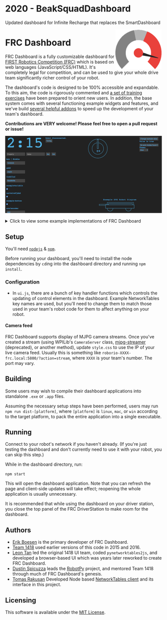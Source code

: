 # 2020 - BeakSquadDashboard
Updated dashboard for Infinite Recharge that replaces the SmartDashboard

[<img src="images/icon.png" align="right" width="150">](https://github.com/FRCDashboard/FRCDashboard)
# FRC Dashboard
FRC Dashboard is a fully customizable dashboard for [FIRST Robotics Competition (FRC)](http://firstinspires.org/robotics/frc) which is based on web languages (JavaScript/CSS/HTML). It's completely legal for competition, and can be used to give your whole drive team significantly richer control of your robot.

The dashboard's code is designed to be 100% accessible and expandable. To this aim, the code is rigorously commented and [a set of training exercises](https://github.com/FRCDashboard/training) have been prepared to orient new users. In addition, the base system comes with several functioning example widgets and features, and we've build [several helpful addons](https://github.com/FRCDashboard?query=addon-) to speed up the development of your team's dashboard.

**Contributions are VERY welcome! Please feel free to open a pull request or issue!**

![Screenshot slideshow](images/screenshots.gif)

<details>
    <summary>Click to view some example implementations of FRC Dashboard</summary>

![1132's 2017 Dashboard](https://i.imgur.com/iSiTxjY.jpg)  
![6325's 2017 Dashboard](https://i.redd.it/w9jt1gmbecpy.png)  
![1418's 2017 Dashboard](https://raw.githubusercontent.com/frc1418/2017-dashboard/master/images/screenshot.png)  
![1418's 2016 Dashboard](https://raw.githubusercontent.com/frc1418/FRCDashboard/2016/screenshot.png)  

</details>

## Setup
You'll need [`nodejs`](https://nodejs.org) & [`npm`](https://npmjs.com).

Before running your dashboard, you'll need to install the node dependencies by `cd`ing into the dashboard directory and running `npm install`.

### Configuration
* In `ui.js`, there are a bunch of key handler functions which controls the updating of control elements in the dashboard. Example NetworkTables key names are used, but you'll need to change them to match those used in your team's robot code for them to affect anything on your robot.

#### Camera feed
FRC Dashboard supports display of MJPG camera streams. Once you've created a stream (using WPILib's `CameraServer` class, [mjpg-streamer](https://robotpy.github.io/2016/01/14/mjpg-streamer-for-roborio/) (deprecated), or another method), update `style.css` to use the IP of your live camera feed. Usually this is something like `roborio-XXXX-frc.local:5800/?action=stream`, where `XXXX` is your team's number. The port may vary.

## Building
Some users may wish to compile their dashboard applications into standalone `.exe` or `.app` files.

Assuming the necessary setup steps have been performed, users may run `npm run dist-[platform]`, where `[platform]` is `linux`, `mac`, or `win` according to the target platform, to pack the entire application into a single executable.

## Running
Connect to your robot's network if you haven't already. (If you're just testing the dashboard and don't currently need to use it with your robot, you can skip this step.)

While in the dashboard directory, run:

    npm start

This will open the dashboard application. Note that you can refresh the page and client-side updates will take effect; reopening the whole application is usually unnecessary.

It is recommended that while using the dashboard on your driver station, you close the top panel of the FRC DriverStation to make room for the dashboard.

## Authors
* [Erik Boesen](https://github.com/ErikBoesen) is the primary developer of FRC Dashboard.
* [Team 1418](https://github.com/frc1418) used earlier versions of this code in 2015 and 2016.
* [Leon Tan](https://github.com/lleontan) led the original 1418 UI team, coded `pynetworktables2js`, and developed a browser-based UI which was years later reworked to create FRC Dashboard.
* [Dustin Spicuzza](https://github.com/virtuald) leads the [RobotPy](https://github.com/robotpy) project, and mentored Team 1418 through much of FRC Dashboard's genesis.
* [Tomas Rakusan](https://github.com/rakusan2) Developed Node based [NetworkTables client](https://github.com/rakusan2/FRC-NT-Client) and its interface in this project.

## Licensing
This software is available under the [MIT License](`LICENSE`).
